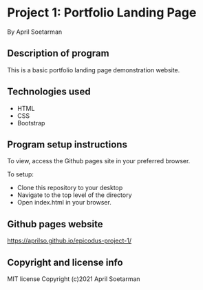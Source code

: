 # Project 1: Portfolio Landing Page

By April Soetarman

## Description of program
This is a basic portfolio landing page demonstration website.

## Technologies used
- HTML
- CSS
- Bootstrap

## Program setup instructions
To view, access the Github pages site in your preferred browser. 

To setup:
- Clone this repository to your desktop
- Navigate to the top level of the directory
- Open index.html in your browser. 

## Github pages website
https://aprilso.github.io/epicodus-project-1/

## Copyright and license info
MIT license
Copyright (c)2021 April Soetarman